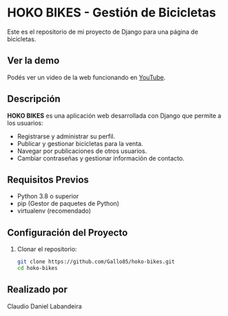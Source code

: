 # HOKO BIKES - Gestión de Bicicletas 

Este es el repositorio de mi proyecto de Django para una página de bicicletas.

## Ver la demo 
Podés ver un video de la web funcionando en [YouTube](https://www.youtube.com/watch?v=GK03hXD5NrQ&ab_channel=ClaudioLabandeira).

## Descripción
**HOKO BIKES** es una aplicación web desarrollada con Django que permite a los usuarios:
- Registrarse y administrar su perfil.
- Publicar y gestionar bicicletas para la venta.
- Navegar por publicaciones de otros usuarios.
- Cambiar contraseñas y gestionar información de contacto.

## Requisitos Previos
- Python 3.8 o superior
- pip (Gestor de paquetes de Python)
- virtualenv (recomendado)

## Configuración del Proyecto
1. Clonar el repositorio:
   ```bash
   git clone https://github.com/Gallo85/hoko-bikes.git
   cd hoko-bikes


## Realizado por 
Claudio Daniel Labandeira